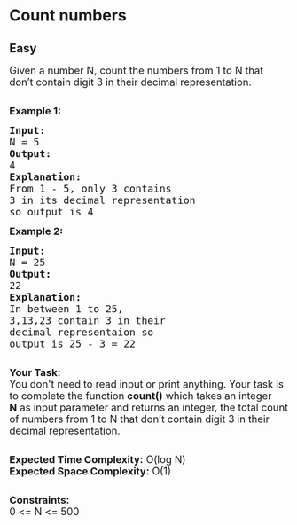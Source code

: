 # Count numbers
## Easy
<div class="problems_problem_content__Xm_eO"><p><span style="font-size:18px">Given a number N, count the numbers from 1 to N that don’t contain digit 3 in their decimal representation.</span><br>
&nbsp;</p>

<p><span style="font-size:18px"><strong>Example 1:</strong></span></p>

<pre><span style="font-size:18px"><strong>Input:</strong>
N = 5
<strong>Output:</strong>
4
<strong>Explanation:</strong>
From 1 - 5, only 3 contains
3 in its decimal representation
so output is 4</span>
</pre>

<p><span style="font-size:18px"><strong>Example 2:</strong></span></p>

<pre><span style="font-size:18px"><strong>Input:</strong>
N = 25
<strong>Output:</strong>
22
<strong>Explanation:</strong>
In between 1 to 25,
3,13,23 contain 3 in their
decimal representaion so 
output is 25 - 3 = 22</span>
</pre>

<p><br>
<span style="font-size:18px"><strong>Your Task:</strong><br>
You don't need to read input or print anything. Your task is to complete the function <strong>count()</strong>&nbsp;which takes&nbsp;an integer <strong>N</strong>&nbsp;as input parameter&nbsp;and returns an integer, the total count of numbers&nbsp;from 1 to N that don’t contain digit 3 in their decimal representation.</span><br>
&nbsp;</p>

<p><span style="font-size:18px"><strong>Expected Time Complexity:</strong> O(log N)<br>
<strong>Expected Space Complexity:</strong> O(1)</span><br>
&nbsp;</p>

<p><span style="font-size:18px"><strong>Constraints:</strong><br>
0 &lt;= N &lt;= 500</span></p>

<p>&nbsp;</p>
</div>